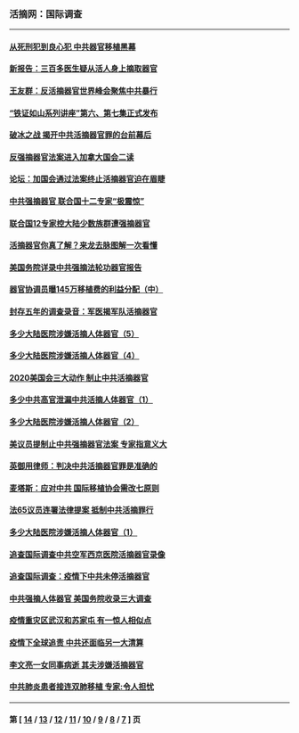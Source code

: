 ### 活摘网：国际调查
---
#### [从死刑犯到良心犯 中共器官移植黑幕](../../pages/nf5947/n13764669.md?07100430) 
#### [新报告：三百多医生疑从活人身上摘取器官](../../pages/nf5947/n13703044.md?07100430) 
#### [王友群：反活摘器官世界峰会聚焦中共暴行](../../pages/nf5947/n13250738.md?07100430) 
#### [“铁证如山系列讲座”第六、第七集正式发布](../../pages/nf5947/n13106287.md?07100430) 
#### [破冰之战 揭开中共活摘器官罪的台前幕后](../../pages/nf5947/n13082457.md?07100430) 
#### [反强摘器官法案进入加拿大国会二读](../../pages/nf5947/n13033450.md?07100430) 
#### [论坛：加国会通过法案终止活摘器官迫在眉睫](../../pages/nf5947/n13029839.md?07100430) 
#### [中共强摘器官 联合国十二专家“极震惊”](../../pages/nf5947/n13024313.md?07100430) 
#### [联合国12专家控大陆少数族群遭强摘器官](../../pages/nf5947/n13023877.md?07100430) 
#### [活摘器官你真了解？来龙去脉图解一次看懂](../../pages/nf5947/n13013820.md?07100430) 
#### [美国务院详录中共强摘法轮功器官报告](../../pages/nf5947/n12944519.md?07100430) 
#### [器官协调员曝145万移植费的利益分配（中）](../../pages/nf5947/n12894547.md?07100430) 
#### [封存五年的调查录音：军医揭军队活摘器官](../../pages/nf5947/n12798692.md?07100430) 
#### [多少大陆医院涉嫌活摘人体器官（5）](../../pages/nf5947/n12768383.md?07100430) 
#### [多少大陆医院涉嫌活摘人体器官（4）](../../pages/nf5947/n12664434.md?07100430) 
#### [2020美国会三大动作 制止中共活摘器官](../../pages/nf5947/n12682004.md?07100430) 
#### [多少中共高官泄漏中共活摘人体器官（1）](../../pages/nf5947/n12671234.md?07100430) 
#### [多少大陆医院涉嫌活摘人体器官（2）](../../pages/nf5947/n12655589.md?07100430) 
#### [美议员提制止中共强摘器官法案 专家指意义大](../../pages/nf5947/n12630561.md?07100430) 
#### [英御用律师：判决中共活摘器官罪是准确的](../../pages/nf5947/n12580740.md?07100430) 
#### [麦塔斯：应对中共 国际移植协会需改七原则](../../pages/nf5947/n12514711.md?07100430) 
#### [法65议员连署法律提案 抵制中共活摘罪行](../../pages/nf5947/n12437047.md?07100430) 
#### [多少大陆医院涉嫌活摘人体器官（1）](../../pages/nf5947/n12414284.md?07100430) 
#### [追查国际调查中共空军西京医院活摘器官录像](../../pages/nf5947/n12348837.md?07100430) 
#### [追查国际调查：疫情下中共未停活摘器官](../../pages/nf5947/n12273415.md?07100430) 
#### [中共强摘人体器官 美国务院收录三大调查](../../pages/nf5947/n12181488.md?07100430) 
#### [疫情重灾区武汉和苏家屯 有一惊人相似点](../../pages/nf5947/n12150824.md?07100430) 
#### [疫情下全球追责 中共还面临另一大清算](../../pages/nf5947/n12070397.md?07100430) 
#### [李文亮一女同事病逝 其夫涉嫌活摘器官](../../pages/nf5947/n11957882.md?07100430) 
#### [中共肺炎患者接连双肺移植 专家:令人担忧](../../pages/nf5947/n11945516.md?07100430) 

---
#### 第 [ [14](./14.md?07100430) / [13](./13.md?07100430) / [12](./12.md?07100430) / [11](./11.md?07100430) / [10](./10.md?07100430) / [9](./9.md?07100430) / [8](./8.md?07100430) / [7](./7.md?07100430) ] 页
